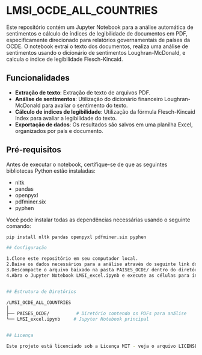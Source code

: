 # LMSI_OCDE_ALL_COUNTRIES

Este repositório contém um Jupyter Notebook para a análise automática de sentimentos e cálculo de índices de legibilidade de documentos em PDF, especificamente direcionado para relatórios governamentais de países da OCDE. O notebook extrai o texto dos documentos, realiza uma análise de sentimentos usando o dicionário de sentimentos Loughran-McDonald, e calcula o índice de legibilidade Flesch-Kincaid.

## Funcionalidades

- **Extração de texto**: Extração de texto de arquivos PDF.
- **Análise de sentimentos**: Utilização do dicionário financeiro Loughran-McDonald para avaliar o sentimento do texto.
- **Cálculo de índices de legibilidade**: Utilização da fórmula Flesch-Kincaid Index para avaliar a legibilidade do texto.
- **Exportação de dados**: Os resultados são salvos em uma planilha Excel, organizados por país e documento.

## Pré-requisitos

Antes de executar o notebook, certifique-se de que as seguintes bibliotecas Python estão instaladas:

- nltk
- pandas
- openpyxl
- pdfminer.six
- pyphen

Você pode instalar todas as dependências necessárias usando o seguinte comando:

```bash
pip install nltk pandas openpyxl pdfminer.six pyphen

## Configuração

1.Clone este repositório em seu computador local.
2.Baixe os dados necessários para a análise através do seguinte link do Google Drive: https://drive.google.com/file/d/1OeTzX6oYhgNBBtQc-btyjII01WZSox_L/view
3.Descompacte o arquivo baixado na pasta PAISES_OCDE/ dentro do diretório do projeto.
4.Abra o Jupyter Notebook LMSI_excel.ipynb e execute as células para iniciar a análise.


## Estrutura de Diretórios

/LMSI_OCDE_ALL_COUNTRIES
│
├── PAISES_OCDE/          # Diretório contendo os PDFs para análise
└── LMSI_excel.ipynb     # Jupyter Notebook principal


## Licença

Este projeto está licenciado sob a Licença MIT - veja o arquivo LICENSE.md para detalhes.



